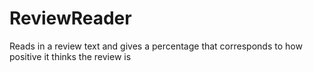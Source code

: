 # ReviewReader
Reads in a review text and gives a percentage that corresponds to how positive it thinks the review is
